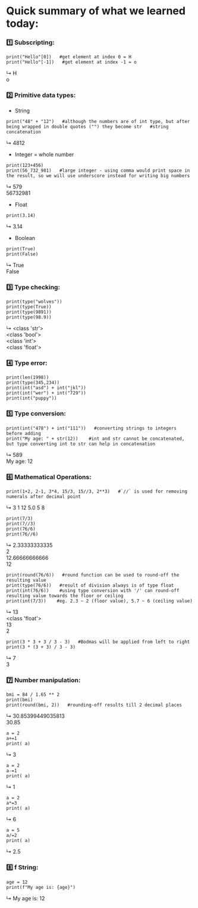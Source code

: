 # Quick summary of what we learned today:

### 1️⃣ Subscripting:

```
print("Hello"[0])   #get element at index 0 = H
print("Hello"[-1])   #get element at index -1 = o
```
↳ H  
  o

### 2️⃣ Primitive data types:

- String
```
print("48" + "12")   #although the numbers are of int type, but after being wrapped in double quotes ("") they become str   #string concatenation
```
↳ 4812

- Integer = whole number
```
print(123+456)
print(56_732_981)   #large integer - using comma would print space in the result, so we will use underscore instead for writing big numbers
```
↳ 579  
   56732981

- Float
```
print(3.14)
```
↳ 3.14

- Boolean
```
print(True)
print(False)
```
↳ True   
   False

### 3️⃣ Type checking:

```
print(type("wolves"))
print(type(True))
print(type(9891))
print(type(98.9))
```
↳ <class 'str'>  
   <class 'bool'>  
   <class 'int'>  
   <class 'float'>  

### 4️⃣ Type error:

```
print(len(1998))
print(type(345,234))
print(int("asd") + int("jkl"))
print(int("wer") + int("729"))
print(int("puppy"))

```

### 5️⃣ Type conversion:

```
print(int("478") + int("111"))   #converting strings to integers before adding
print("My age: " + str(12))    #int and str cannot be concatenated, but type converting int to str can help in concatenation
```
↳ 589  
   My age: 12

### 6️⃣ Mathematical Operations:

```
print(1+2, 2-1, 3*4, 15/3, 15//3, 2**3)   #`//` is used for removing numerals after decimal point

```
↳ 3 1 12 5.0 5 8


```
print(7/3)
print(7//3)
print(76/6)
print(76//6)
```
↳ 2.33333333335  
   2  
   12.66666666666  
   12

```
print(round(76/6))   #round function can be used to round-off the resulting value
print(type(76/6))   #result of division always is of type float
print(int(76/6))    #using type conversion with '/' can round-off resulting value towards the floor or ceiling
print(int(7/3))    #eg. 2.3 ~ 2 (floor value), 5.7 ~ 6 (ceiling value)
```
↳ 13  
   <class 'float'>  
   13  
   2

```
print(3 * 3 + 3 / 3 - 3)   #Bodmas will be applied from left to right
print(3 * (3 + 3) / 3 - 3)
```
↳ 7  
   3

### 7️⃣ Number manipulation:

```
bmi = 84 / 1.65 ** 2
print(bmi)
print(round(bmi, 2))   #rounding-off results till 2 decimal places
```
↳ 30.85399449035813  
   30.85

```
a = 2
a+=1   
print( a)
```
↳ 3

```
a = 2
a-=1  
print( a)
```
↳ 1

```
a = 2
a*=3   
print( a)
```
↳ 6

```
a = 5
a/=2   
print( a)
```
↳ 2.5

### 8️⃣ f String:

```
age = 12
print(f"My age is: {age}")
```
↳ My age is: 12
